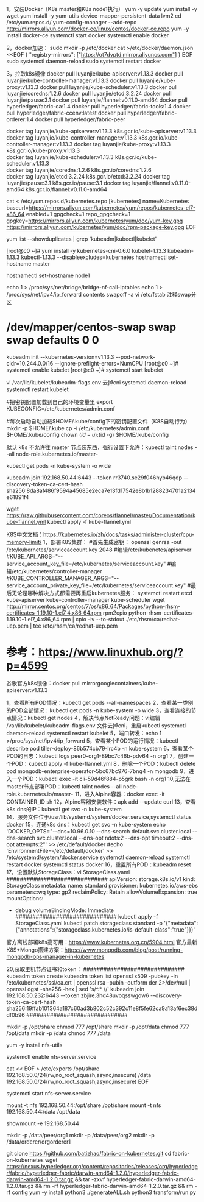 1，安装Docker（K8s master和K8s node1执行）
yum -y update
yum install -y wget
yum install -y yum-utils device-mapper-persistent-data lvm2
cd /etc/yum.repos.d/
yum-config-manager --add-repo http://mirrors.aliyun.com/docker-ce/linux/centos/docker-ce.repo
yum -y install docker-ce
systemctl start docker
systemctl enable docker

2，docker加速：
sudo mkdir -p /etc/docker
cat >/etc/docker/daemon.json <<EOF
{
  "registry-mirrors": ["https://ot7dvptd.mirror.aliyuncs.com"]
}
EOF
sudo systemctl daemon-reload
sudo systemctl restart docker

3，拉取k8s镜像
docker pull luyanjie/kube-apiserver:v1.13.3
docker pull luyanjie/kube-controller-manager:v1.13.3
docker pull luyanjie/kube-proxy:v1.13.3
docker pull luyanjie/kube-scheduler:v1.13.3
docker pull luyanjie/coredns:1.2.6
docker pull luyanjie/etcd:3.2.24
docker pull luyanjie/pause:3.1
docker pull luyanjie/flannel:v0.11.0-amd64
docker pull hyperledger/fabric-ca:1.4
docker pull hyperledger/fabric-tools:1.4
docker pull hyperledger/fabric-ccenv:latest
docker pull hyperledger/fabric-orderer:1.4
docker pull hyperledger/fabric-peer

docker tag luyanjie/kube-apiserver:v1.13.3             k8s.gcr.io/kube-apiserver:v1.13.3         
docker tag luyanjie/kube-controller-manager:v1.13.3    k8s.gcr.io/kube-controller-manager:v1.13.3
docker tag luyanjie/kube-proxy:v1.13.3                 k8s.gcr.io/kube-proxy:v1.13.3             
docker tag luyanjie/kube-scheduler:v1.13.3             k8s.gcr.io/kube-scheduler:v1.13.3         
docker tag luyanjie/coredns:1.2.6                      k8s.gcr.io/coredns:1.2.6                  
docker tag luyanjie/etcd:3.2.24                        k8s.gcr.io/etcd:3.2.24
docker tag luyanjie/pause:3.1                          k8s.gcr.io/pause:3.1
docker tag luyanjie/flannel:v0.11.0-amd64              k8s.gcr.io/flannel:v0.11.0-amd64

cat <<EOF > /etc/yum.repos.d/kubernetes.repo
[kubernetes]
name=Kubernetes
baseurl=https://mirrors.aliyun.com/kubernetes/yum/repos/kubernetes-el7-x86_64
enabled=1
gpgcheck=1
repo_gpgcheck=1
gpgkey=https://mirrors.aliyun.com/kubernetes/yum/doc/yum-key.gpg https://mirrors.aliyun.com/kubernetes/yum/doc/rpm-package-key.gpg
EOF

yum list --showduplicates | grep 'kubeadm\|kubectl\|kubelet'

[root@c0 ~]# yum install -y kubernetes-cni-0.6.0 kubelet-1.13.3 kubeadm-1.13.3 kubectl-1.13.3 --disableexcludes=kubernetes
hostnamectl set-hostname master  

hostnamectl set-hostname node1

echo 1 > /proc/sys/net/bridge/bridge-nf-call-iptables
echo 1 > /proc/sys/net/ipv4/ip_forward contents
swapoff -a
vi /etc/fstab
注释swap分区
# /dev/mapper/centos-swap swap                    swap    defaults        0 0

kubeadm init --kubernetes-version=v1.13.3 --pod-network-cidr=10.244.0.0/16 --ignore-preflight-errors=NumCPU
[root@c0 ~]# systemctl enable kubelet
[root@c0 ~]# systemctl start kubelet

vi /var/lib/kubelet/kubeadm-flags.env
去掉cni
systemctl daemon-reload
systemctl restart kubelet

#把密钥配置加载到自己的环境变量里
export KUBECONFIG=/etc/kubernetes/admin.conf

#每次启动自动加载$HOME/.kube/config下的密钥配置文件（K8S自动行为）
mkdir -p $HOME/.kube
cp -i /etc/kubernetes/admin.conf $HOME/.kube/config
chown $(id -u):$(id -g) $HOME/.kube/config

默认 k8s 不允许往 master 节点装东西，强行设置下允许：kubectl taint nodes --all node-role.kubernetes.io/master-

kubectl get pods -n kube-system -o wide

kubeadm join 192.168.50.44:6443 --token rr3740.se29f046hyb46qdp --discovery-token-ca-cert-hash sha256:8da8af486f9594a45685e2eca7e13fd17542e8b1b1288234701a2134e61891f4

wget https://raw.githubusercontent.com/coreos/flannel/master/Documentation/kube-flannel.yml
kubectl apply -f  kube-flannel.yml

K8S中文文档：https://kubernetes.io/zh/docs/tasks/administer-cluster/cpu-memory-limit/
1，部署K8S集群：
#首先生成密钥：
openssl genrsa -out /etc/kubernetes/serviceaccount.key 2048
#编辑/etc/kubenetes/apiserver
#KUBE_API_ARGS="--service_account_key_file=/etc/kubernetes/serviceaccount.key"
#编辑/etc/kubernetes/controller-manager
#KUBE_CONTROLLER_MANAGER_ARGS="--service_account_private_key_file=/etc/kubernetes/serviceaccount.key"
#最后无论是哪种解决方式都需要再重启kubernetes服务：
systemctl restart etcd kube-apiserver kube-controller-manager kube-scheduler
wget http://mirror.centos.org/centos/7/os/x86_64/Packages/python-rhsm-certificates-1.19.10-1.el7_4.x86_64.rpm
rpm2cpio python-rhsm-certificates-1.19.10-1.el7_4.x86_64.rpm | cpio -iv --to-stdout ./etc/rhsm/ca/redhat-uep.pem | tee /etc/rhsm/ca/redhat-uep.pem

# 参考：https://www.linuxhub.org/?p=4599

谷歌官方k8s镜像：docker pull mirrorgooglecontainers/kube-apiserver:v1.13.3

1，查看所有POD情况：kubectl get pods --all-namespaces
2，查看某一类别的POD全部情况：kubectl get pods -n kube-system -o wide
3，查看连接的节点情况：kubectl get nodes
4，解决节点NotReady问题：vi编辑 /var/lib/kubelet/kubeadm-flags.env 文件去掉cni，重启kubectl
systemctl daemon-reload
systemctl restart kubelet
5，端口转发：echo 1 >/proc/sys/net/ipv4/ip_forward
5，查看某个POD的运行情况：kubectl describe pod tiller-deploy-86b574cb79-lrc4b  -n kube-system
6，查看某个POD的日志：kubectl logs peer0-org1-89bc7c46b-pdv64 -n org1
7，创建一个POD：kubectl apply -f  kube-flannel.yml
8，删除一个POD：kubectl delete pod mongodb-enterprise-operator-5bc67bc976-7bnq4  -n mongodb
9，进入一个POD：kubectl exec -it cli-59d46f884-p5grk bash -n org1
10,无法在master节点部署POD：kubectl taint nodes --all node-role.kubernetes.io/master-
11，进入Alpine容器：docker exec -it CONTAINER_ID sh
12，Alpine容器安装软件：apk add --update curl
13，查看k8s dns的IP：kubectl get svc -n kube-system  
14，服务文件位于/usr/lib/systemd/system/docker.service,systemctl status docker
15，连通k8s dns：kubectl get svc -n kube-system
echo 'DOCKER_OPTS="--dns=10.96.0.10 --dns-search default.svc.cluster.local --dns-search svc.cluster.local --dns-opt ndots:2 --dns-opt timeout:2 --dns-opt attempts:2"' >> /etc/default/docker
#echo 'EnvironmentFile=-/etc/default/docker' >> /etc/systemd/system/docker.service
systemctl daemon-reload
systemctl restart docker
systemctl status docker
16，重置所有POD：kubeadm reset
17，设置默认StorageClass：vi StorageClass.yaml
##############################
apiVersion: storage.k8s.io/v1
kind: StorageClass
metadata:
  name: standard
provisioner: kubernetes.io/aws-ebs
parameters::wq
  type: gp2
reclaimPolicy: Retain
allowVolumeExpansion: true
mountOptions:
  - debug
volumeBindingMode: Immediate
##############################
kubectl apply -f StorageClass.yaml
kubectl patch storageclass standard -p '{"metadata": {"annotations":{"storageclass.kubernetes.io/is-default-class":"true"}}}'

官方离线部署k8s高可用：https://www.kubernetes.org.cn/5904.html
官方最新K8S+Mongo搭建方案：https://www.mongodb.com/blog/post/running-mongodb-ops-manager-in-kubernetes



20,获取主机节点证书和token：
##############################
kubeadm token create
kubeadm token list
openssl x509 -pubkey -in /etc/kubernetes/ssl/ca.crt | openssl rsa -pubin -outform der 2>/dev/null | openssl dgst -sha256 -hex | sed 's/^.* //'
kubeadm join 192.168.50.232:6443 --token zbjire.3hd48uvoqsswgow6 --discovery-token-ca-cert-hash sha256:19ffab101364a187c60ad3b802c52c392c11e8f5fe62ca9a13af6ec38ddf0b96
##############################

mkdir -p /opt/share
chmod 777 /opt/share
mkdir -p /opt/data
chmod 777 /opt/data
mkdir -p /data
chmod 777 /data

yum -y install nfs-utils
 
systemctl enable nfs-server.service

cat << EOF > /etc/exports
/opt/share       192.168.50.0/24(rw,no_root_squash,async,insecure)
/data            192.168.50.0/24(rw,no_root_squash,async,insecure)
EOF
 
systemctl start nfs-server.service

mount -t nfs 192.168.50.44:/opt/share /opt/share
mount -t nfs 192.168.50.44:/data /opt/data

showmount -e 192.168.50.44

mkdir -p /data/peer/org1
mkdir -p /data/peer/org2
mkdir -p /data/orderer/orgorderer1


git clone https://github.com/batizhao/fabric-on-kubernetes.git
cd fabric-on-kubernetes
wget https://nexus.hyperledger.org/content/repositories/releases/org/hyperledger/fabric/hyperledger-fabric/darwin-amd64-1.2.0/hyperledger-fabric-darwin-amd64-1.2.0.tar.gz && tar -zxvf hyperledger-fabric-darwin-amd64-1.2.0.tar.gz && rm -rf hyperledger-fabric-darwin-amd64-1.2.0.tar.gz && rm -rf config
yum -y install python3
./generateALL.sh
python3 transform/run.py
